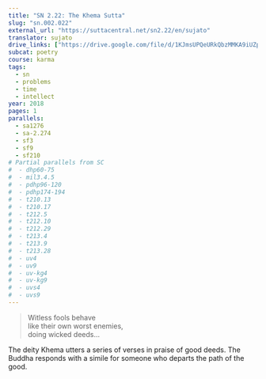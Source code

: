 ```yaml
---
title: "SN 2.22: The Khema Sutta"
slug: "sn.002.022"
external_url: "https://suttacentral.net/sn2.22/en/sujato"
translator: sujato
drive_links: ["https://drive.google.com/file/d/1KJmsUPQeURkQbzMMKA9iUZpXe218--Ip/view?usp=drivesdk"]
subcat: poetry
course: karma
tags:
  - sn
  - problems
  - time
  - intellect
year: 2018
pages: 1
parallels:
  - sa1276
  - sa-2.274
  - sf3
  - sf9
  - sf210
# Partial parallels from SC
#  - dhp60-75
#  - mil3.4.5
#  - pdhp96-120
#  - pdhp174-194
#  - t210.13
#  - t210.17
#  - t212.5
#  - t212.10
#  - t212.29
#  - t213.4
#  - t213.9
#  - t213.28
#  - uv4
#  - uv9
#  - uv-kg4
#  - uv-kg9
#  - uvs4
#  - uvs9
---
```


> Witless fools behave  
like their own worst enemies,  
doing wicked deeds...

The deity Khema utters a series of verses in praise of good deeds. The Buddha responds with a simile for someone who departs the path of the good.

